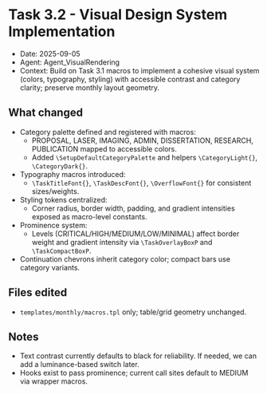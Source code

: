 # Task 3.2 - Visual Design System Implementation

- Date: 2025-09-05
- Agent: Agent_VisualRendering
- Context: Build on Task 3.1 macros to implement a cohesive visual system (colors, typography, styling) with accessible contrast and category clarity; preserve monthly layout geometry.

## What changed
- Category palette defined and registered with macros:
  - PROPOSAL, LASER, IMAGING, ADMIN, DISSERTATION, RESEARCH, PUBLICATION mapped to accessible colors.
  - Added `\SetupDefaultCategoryPalette` and helpers `\CategoryLight{}`, `\CategoryDark{}`.
- Typography macros introduced:
  - `\TaskTitleFont{}`, `\TaskDescFont{}`, `\OverflowFont{}` for consistent sizes/weights.
- Styling tokens centralized:
  - Corner radius, border width, padding, and gradient intensities exposed as macro-level constants.
- Prominence system:
  - Levels (CRITICAL/HIGH/MEDIUM/LOW/MINIMAL) affect border weight and gradient intensity via `\TaskOverlayBoxP` and `\TaskCompactBoxP`.
- Continuation chevrons inherit category color; compact bars use category variants.

## Files edited
- `templates/monthly/macros.tpl` only; table/grid geometry unchanged.

## Notes
- Text contrast currently defaults to black for reliability. If needed, we can add a luminance-based switch later.
- Hooks exist to pass prominence; current call sites default to MEDIUM via wrapper macros.
